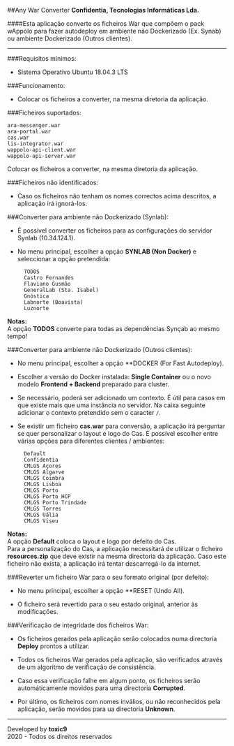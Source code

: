 ##Any War Converter
**Confidentia, Tecnologias Informáticas Lda.**  

####Esta aplicação converte os ficheiros War que compõem o pack wAppolo para fazer autodeploy em ambiente não Dockerizado (Ex. Synab) ou ambiente Dockerizado (Outros clientes).

___

###Requisitos mínimos:

- Sistema Operativo Ubuntu 18.04.3 LTS

###Funcionamento:

- Colocar os ficheiros a converter, na mesma diretoria da aplicação.

###Ficheiros suportados:

    ara-messenger.war
    ara-portal.war
    cas.war
    lis-integrator.war
    wappolo-api-client.war
    wappolo-api-server.war

Colocar os ficheiros a converter, na mesma diretoria da aplicação.

###Ficheiros não identificados:

- Caso os ficheiros não tenham os nomes correctos acima descritos, a aplicação irá ignorá-los.

###Converter para ambiente não Dockerizado (Synlab):

- É possível converter os ficheiros para as configurações do servidor Synlab (10.34.124.1).

- No menu principal, escolher a opção **SYNLAB (Non Docker)** e seleccionar a opção pretendida:

        TODOS
        Castro Fernandes
        Flaviano Gusmão
        GeneralLab (Sta. Isabel)
        Gnóstica
        Labnorte (Boavista)
        Luznorte

**Notas:**  
A opção **TODOS** converte para todas as dependências Synçab ao mesmo tempo!

###Converter para ambiente não Dockerizado (Outros clientes):

- No menu principal, escolher a opção **DOCKER (For Fast Autodeploy).

- Escolher a versão do Docker instalada: **Single Container** ou o novo modelo **Frontend + Backend** preparado para cluster.

- Se necessário, poderá ser adicionado um contexto. É útil para casos em que existe mais que uma instância no servidor. Na caixa seguinte adicionar o contexto pretendido sem o caracter `/`.

- Se existir um ficheiro **cas.war** para conversão, a aplicação irá perguntar se quer personalizar o layout e logo do Cas. É possível escolher entre várias opções para diferentes clientes / ambientes:

        Default
        Confidentia
        CMLGS Açores
        CMLGS Algarve
        CMLGS Coimbra
        CMLGS Lisboa
        CMLGS Porto
        CMLGS Porto HCP
        CMLGS Porto Trindade
        CMLGS Torres
        CMLGS Uália
        CMLGS Viseu

**Notas:**  
A opção **Default** coloca o layout e logo por defeito do Cas.  
Para a personalização do Cas, a aplicação necessitará de utilizar o ficheiro **resources.zip** que deve existir na mesma directoria da aplicação. Caso este ficheiro não exista, a aplicação irá tentar descarregá-lo da internet.

###Reverter um ficheiro War para o seu formato original (por defeito):

- No menu principal, escolher a opção **RESET (Undo All).

- O ficheiro será revertido para o seu estado original, anterior às modificações.

###Verificação de integridade dos ficheiros War:

- Os ficheiros gerados pela aplicação serão colocados numa directoria **Deploy** prontos a utilizar.

- Todos os ficheiros War gerados pela aplicação, são verificados através de um algoritmo de verificação de consistência.

- Caso essa verificação falhe em algum ponto, os ficheiros serão automáticamente movidos para uma directoria **Corrupted**.

- Por último, os ficheiros com nomes inválios, ou não reconhecidos pela aplicação, serão movidos para ua directoria **Unknown**.

___

Developed by **toxic9**  
2020 - Todos os direitos reservados

